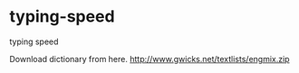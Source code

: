 # typing-speed
typing speed

Download dictionary from here.
http://www.gwicks.net/textlists/engmix.zip
